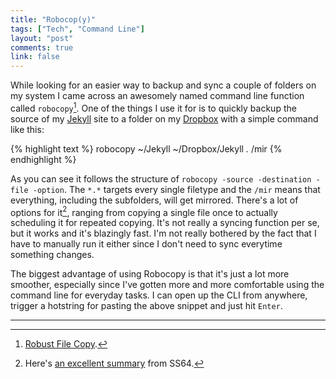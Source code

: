 ```yaml
---
title: "Robocop(y)"
tags: ["Tech", "Command Line"]
layout: "post"
comments: true
link: false
---
```


While looking for an easier way to backup and sync a couple of folders on my system I came across an awesomely named command line function called `robocopy`[^20121211-1]. One of the things I use it for is to quickly backup the source of my [Jekyll](http://jekyllrb.com/) site to a folder on my [Dropbox](http://dropbox.com/) with a simple command like this:

{% highlight text %}
robocopy ~/Jekyll ~/Dropbox/Jekyll *.* /mir
{% endhighlight %}

As you can see it follows the structure of `robocopy -source -destination -file -option`. The `*.*` targets every single filetype and the `/mir` means that everything, including the subfolders, will get mirrored. There's a lot of options for it[^20121211-2], ranging from copying a single file once to actually scheduling it for repeated copying. It's not really a syncing function per se, but it works and it's blazingly fast. I'm not really bothered by the fact that I have to manually run it either since I don't need to sync everytime something changes.

The biggest advantage of using Robocopy is that it's just a lot more smoother, especially since I've gotten more and more comfortable using the command line for everyday tasks. I can open up the CLI from anywhere, trigger a hotstring for pasting the above snippet and just hit `Enter`.

* * *

[^20121211-1]: [Robust File Copy](http://en.wikipedia.org/wiki/Robocopy).
[^20121211-2]: Here's [an excellent summary](http://ss64.com/nt/robocopy.html) from SS64. 
